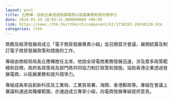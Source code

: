 ```yaml
---
layout: post
title: 丘應樺：協助企業透過發展電商以拓展業務和提升競爭力
date: 2024-01-29 18:03:41.000000000 +08:00
link: https://news.rthk.hk/rthk/ch/component/k2/1738283-20240129.htm
categories: rthk
---
```


商務及經濟發展局成立「電子商貿發展專責小組」並召開首次會議，展開統籌及制訂電子商貿發展政策和措施的工作。
 
專組由商經局局長丘應樺擔任主席，他說全球電商業務發展迅速，涉及眾多政策範疇和目標。政府各政策局及部門將共同協力制訂政策和措施，協助香港企業透過發展電商，以拓展業務和提升競爭力。

專組成員來自創新科技及工業局、工業貿易署、海關、香港郵政等。專組在會議上審議和通過其職權範圍，亦通過成立專家小組，向電商發展專組提供意見。
